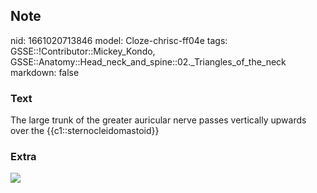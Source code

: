 ## Note
nid: 1661020713846
model: Cloze-chrisc-ff04e
tags: GSSE::!Contributor::Mickey_Kondo, GSSE::Anatomy::Head_neck_and_spine::02._Triangles_of_the_neck
markdown: false

### Text
The large trunk of the greater auricular nerve passes vertically upwards over the {{c1::sternocleidomastoid}}

### Extra
<img src="F1.large%20(2).jpg">
